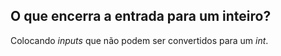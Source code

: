## O que encerra a entrada para um inteiro?

Colocando _inputs_ que não podem ser convertidos para um _int_.
